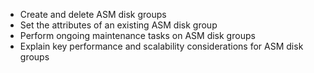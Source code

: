 
* Create and delete ASM disk groups
* Set the attributes of an existing ASM disk group
* Perform ongoing maintenance tasks on ASM disk groups
* Explain key performance and scalability considerations for ASM disk groups
